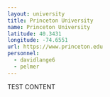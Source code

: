 ```yaml
---
layout: university
title: Princeton University
name: Princeton University
latitude: 40.3431
longitude: -74.6551
url: https://www.princeton.edu
personnel:
  - davidlange6
  - pelmer
---
```

TEST CONTENT
